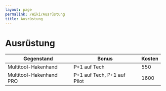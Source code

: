 ```yaml
---
layout: page
permalink: /Wiki/Ausrüstung
title: Ausrüstung
---
```


# Ausrüstung

<table>
<thead>
<tr><th>Gegenstand</th><th>Bonus</th><th>Kosten</th></tr>
</thead>
<tbody>
<tr><td>Multitool-Hakenhand</td><td>P+1 auf Tech</td><td>550</td></tr>
<tr><td>Multitool-Hakenhand PRO</td><td>P+1 auf Tech, P+1 auf Pilot</td><td>1600</td></tr>
</tbody>
</table>
